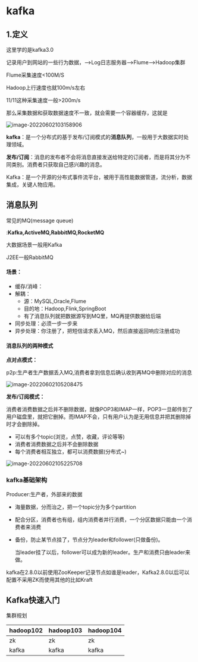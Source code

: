# kafka

## 1.定义

这里学的是kafka3.0

记录用户到网站的一些行为数据，-->Log日志服务器-->Flume-->Hadoop集群

Flume采集速度<100M/S

Hadoop上行速度也就100m/s左右

11/11这种采集速度一般>200m/s

那么采集数据和获取数据速度不一致，就会需要一个容器缓存，这就是

![image-20220602103158906](..\photo\image-20220602103158906.png)

**kafka**：是一个分布式的基于发布/订阅模式的**消息队列**，一般用于大数据实时处理领域。

**发布/订阅**：消息的发布者不会将消息直接发送给特定的订阅者，而是将其分为不同类别。消费者只获取自己感兴趣的消息。

Kafka：是一个开源的分布式事件流平台，被用于高性能数据管道，流分析，数据集成，关键人物应用。

## 消息队列

常见的MQ(message queue)

:**Kafka,ActiveMQ,RabbitMQ,RocketMQ**

大数据场景一般用Kafka

J2EE一般RabbitMQ

#### 场景：

- 缓存/消峰：
- 解耦：
  - 源：MySQL,Oracle,Flume
  - 目的地：Hadoop,Flink,SpringBoot
  - 有了消息队列就把数据源写到MQ里，MQ再提供数据给后端
- 同步处理：必须一步一步来
- 异步处理：你注册了，把短信请求丢入MQ，然后直接返回响应注册成功

#### **消息队列的两种模式**

**点对点模式：**

p2p:生产者生产数据丢入MQ,消费者拿到信息后确认收到再MQ中删除对应的消息

![image-20220602105208475](..\photo\image-20220602105208475.png)

**发布/订阅模式：**

消费者消费数据之后并不删除数据，就像POP3和IMAP一样，POP3一旦邮件到了用户磁盘里，就把它删掉。而IMAP不会，只有用户认为是无用信息并把其删除掉时才会删除掉。

- 可以有多个topic(浏览，点赞，收藏，评论等等)
- 消费者消费数据之后并不会删除数据
- 每个消费者相互独立，都可以消费数据(分布式~)

![image-20220602105225708](..\photo\image-20220602105225708.png)

### kafka基础架构

Producer:生产者，外部来的数据

- 海量数据，分而治之，把一个topic分为多个partition

- 配合分区，消费者也有组，组内消费者并行消费，一个分区数据只能由一个消费者来消费

- 备份，防止某节点挂了，节点分为leader和follower(只做备份)。

  当leader挂了以后，follower可以成为新的leader。生产和消费只由leader来做。

kafka在2.8.0以前使用ZooKeeper记录节点如谁是leader，Kafka2.8.0以后可以配置不采用ZK而使用其他的比如Kraft

## Kafka快速入门

集群规划

| hadoop102 | hadoop103 | hadoop104 |
| --------- | --------- | --------- |
| zk        | zk        | zk        |
| kafka     | kafka     | kafka     |

